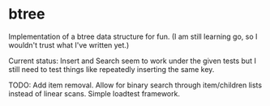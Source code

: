 btree
=====

Implementation of a btree data structure for fun.
(I am still learning go, so I wouldn't trust what I've written yet.)

Current status:
Insert and Search seem to work under the given tests but I still need
to test things like repeatedly inserting the same key.

TODO:
Add item removal.
Allow for binary search through item/children lists instead of linear scans.
Simple loadtest framework.